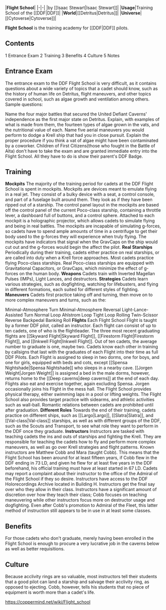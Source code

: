 |**Flight School**|
|-|-|
|by [[Isaac Stewart\|Isaac Stewart]]|
|**Usage**|Training School of the [[DDF\|DDF]]|
|**World**|[[Detritus\|Detritus]]|
|**Universe**|[[Cytoverse\|Cytoverse]]|

**Flight School** is the training academy for [[DDF\|DDF]] pilots.

## Contents

1 Entrance Exam
2 Training
3 Benefits
4 Culture
5 Notes


## Entrance Exam
The entrance exam to the DDF Flight School is very difficult, as it contains questions about a wide variety of topics that a cadet should know, such as the history of human life on Detritus, flight maneuvers, and other topics covered in school, such as algae growth and ventilation among others.
Sample questions:

Name the four major battles that secured the United Defiant Caverns' independence as the first major state on Detritus.
Explain, with examples of what is made from them, the fourteen types of algae grown in the vats, and the nutritional value of each.
Name five aerial maneuvers you would perform to dodge a Krell ship that had you in close pursuit.
Explain the proper procedure if you think a vat of algae might have been contaminated by a coworker.
Children of First Citizens(those who fought in the Battle of Alta) don't have to take the exam and are granted immediate entry into the Flight School. All they have to do is show their parent's DDF Badge.

## Training
**Mockpits**
The majority of the training period for cadets at the DDF Flight School is spent in mockpits. Mockpits are devices meant to emulate flying in a real jet. They consist of a bulky device with a seat, a control console, and part of a fuselage built around them. They look as if they have been ripped out of a starship. The control panel layout in the mockpits are based off the control panel of the current Poco-class starship, containing a throttle lever, a dashboard full of buttons, and a control sphere. Attached to each mockpit is a holographic projector, which allows cadets to simulate flying and being in real battles. The mockpits are incapable of simulating g-forces, so cadets have to spend ample amounts of time in a centrifuge to get their body used to the g-forces they will experience when truly flying. The mockpits have indicators that signal when the GravCaps on the ship would cut out and the g-forces would begin the affect the pilot.
**Real Starships**
Periodically during their training, cadets either practice on real starships, or are called into duty when a Krell force approaches. Most cadets practice flying Poco-class starships. Real Poco-class starships are equipped with Gravitational Capacitors, or GravCaps, which minimize the effect of g-forces on the human body.
**Weapons**
Cadets train with Inverted Magellan Pulses (IMPs), Light Lances, and destructors.
**Strategies**
Cadets learn various strategies, such as dogfighting, watching for lifebusters, and flying in different formations, each suited for different styles of fighting.
**Maneuvers**
Cadets first practice taking off and turning, then move on to more complex maneuvers and turns, such as the:

Minimal-Atmosphere Turn
Minimal-Atmosphere Reversal
Light-Lance-Assisted Turn
Normal Loop
Ahlstrom Loop
Tight Loop
Rolling Twin-Scissor
Reverse Backpedal
Banking Roll
**Flights**
Each Flight School Flight is taught by a former DDF pilot, called an instructor. Each flight can consist of up to ten cadets, one of who is the flightleader. The three most recent graduating flights are [[Skyward Flight\|Skyward Flight]], [[Firestorm Flight\|Firestorm Flight]], and [[Inkwell Flight\|Inkwell Flight]]. Out of ten cadets, the average number to graduate is one, maybe two. Cadets know each other in training by callsigns that last with the graduates of each Flight into their time as full DDF Pilots. Each Flight is assigned to sleep in two dorms, one for boys, and one for girls, equipped with beds and cots, except [[Spensa Nightshade\|Spensa Nightshade]] who sleeps in a nearby cave. [[Jorgen Weight\|Jorgen Weight]] is assigned a bed in the male dorms, however, returns home to the [[Deep caverns\|deep caverns]] at the end of each day. Flights also eat and exercise together, again excluding Spensa. Jorgen occasionally joins his Flight in the mess hall. The Flight School provides physical therapy, either swimming laps in a pool or lifting weights. The Flight School also provides target practice with sidearms, and athletic activities such as wall-ball. Romantic relations between cadets are prohibited until after graduation.
**Different Roles**
Towards the end of their training, cadets practice on different ships, such as [[Largo\|Largo]], [[Slatra\|Slatra]], and [[Val-class\|Val-class]] starships, as well as with different groups of the DDF, such as the Scouts and Transport, to see what role they want to perform in the DDF once they graduate.
**Instructors**
Instructors are tasked with teaching cadets the ins and outs of starships and fighting the Krell. They are responsible for teaching the cadets how to fly and perform more complex maneuvers, as well as go over Krell strategies and flight patterns. Known instructors are Matthew Cobb and Mara (taught Cobb). This means that the Flight School has been around for at least fifteen years, if Cobb flew in the DDF ending in 73 LD, and given he flew for at least five years in the DDF beforehand, his official training must have at least started in 67 LD. Cadets may report a complaint about their instructor to the office of the Admiral of the Flight School if they so desire. Instructors have access to the DDF Holorecordings Archive located in Building H. Instructors get the final say over who they allow in their class. Instructors have a significant amount of discretion over how they teach their class; Cobb focuses on teaching maneuvering while other instructors focus more on destructor usage and dogfighting. Even after Cobb's promotion to Admiral of the Fleet, this latter method of instruction still appears to be in use in at least some classes.

## Benefits
For those cadets who don't graduate, merely having been enrolled in the Flight School is enough to procure a very lucrative job in the caverns below as well as better requisitions.

## Culture
Because acclivity rings are so valuable, most instructors tell their students that a good pilot can land a starship and salvage their acclivity ring, as opposed to ejecting. Cobb, however, tells his students that no piece of equipment is worth more than a cadet's life.



https://coppermind.net/wiki/Flight_school